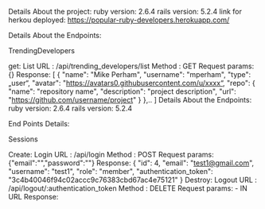Details About the project:
ruby version: 2.6.4
rails version: 5.2.4
link for herkou deployed: https://popular-ruby-developers.herokuapp.com/

Details About the Endpoints:


TrendingDevelopers

get: List
URL : /api/trending_developers/list
Method : GET
Request params: {}
Response:
[ 
  {
    "name": "Mike Perham",
    "username": "mperham",
    "type": „user“,
    "avatar": "https://avatars0.githubusercontent.com/u/xxxx“,
    "repo": {
      "name": "repository name",
      "description": "project description",
      "url": "https://github.com/username/project"
    }
  },..
]
Details About the Endpoints:
ruby version: 2.6.4
rails version: 5.2.4

End Points Details:

Sessions

Create: Login
URL : /api/login
Method : POST
Request params:
{"email":"<email>","password":"<password>"}
Response:
{
    "id": 4,
    "email": "test1@gmail.com",
    "username": "test1",
    "role": "member",
    "authentication_token": "3c4b40046f94c02accc9c76383cbd67ac4e75121"
}
Destroy: Logout
URL : /api/logout/:authentication_token
Method : DELETE
Request params: - IN URL
Response:


